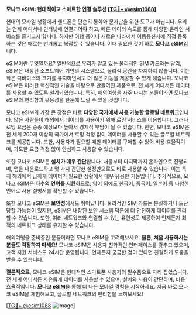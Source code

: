 **모나코 eSIM: 현대적이고 스마트한 연결 솔루션 [[TG💪+ @esim1088](https://t.me/s/esim1088)]**

현대의 모바일 생활에서 핸드폰은 단순히 통화와 문자만을 위한 도구가 아닙니다. 우리는 언제 어디서나 인터넷에 연결되어야 하고, 빠른 데이터 속도를 통해 다양한 온라인 서비스를 즐기고자 합니다. 하지만 여행 중이나 새로운 나라에서 이동통신사에 직접 등록하는 것은 때로는 번거롭고 복잡할 수 있습니다. 이때 필요한 것이 바로 **모나코 eSIM**입니다.

eSIM이란 무엇일까요? 일반적으로 우리가 알고 있는 물리적인 SIM 카드와는 달리, eSIM은 내장된 소프트웨어 기반의 시스템으로, 물리적 공간을 차지하지 않습니다. 이는 작은 디바이스의 크기를 유지하면서도 더 많은 기능을 제공할 수 있게 해줍니다. 모나코 eSIM은 이러한 혁신적인 기술을 바탕으로 만들어진 제품으로, 전 세계 어디서든 데이터를 사용할 수 있도록 설계되었습니다. 특히, 해외여행을 자주 다니는 분들이라면 모나코 eSIM의 편리함과 유용성을 한눈에 느낄 수 있을 것입니다.

모나코 eSIM의 가장 큰 장점은 바로 **다양한 국가에서 사용 가능한 글로벌 네트워크**입니다. 많은 사람들이 해외에서 데이터를 사용하기 위해 로밍 서비스를 이용합니다. 그러나 로밍 요금은 종종 예상보다 높아서 경제적 부담이 될 수 있습니다. 반면, 모나코 eSIM은 전 세계 200개 이상의 국가에서 로밍 걱정 없이 데이터를 사용할 수 있는 글로벌 네트워크를 제공합니다. 또한, 사용자가 필요할 때만 데이터를 구매할 수 있어 비용 효율적이며, 과도한 요금 걱정 없이 안심하고 사용할 수 있습니다.

또한 모나코 eSIM은 **설치가 매우 간단**합니다. 처음부터 마지막까지 온라인으로 진행되며, 앱을 다운로드하고 몇 가지 간단한 설정만으로도 바로 사용할 수 있습니다. 이는 특히 해외에서 급하게 데이터가 필요한 상황에서 매우 유용한 기능입니다. 추가적으로, 모나코 eSIM은 **다수의 언어를 지원**하므로, 영어 외에도 한국어, 중국어, 일본어 등 다양한 언어로 사용 설명서를 확인할 수 있습니다.

또한 모나코 eSIM은 **보안성**에서도 뛰어납니다. 물리적인 SIM 카드는 분실하거나 도난당할 가능성이 있지만, eSIM은 내장된 보안 시스템 덕분에 더 안전하게 데이터를 관리할 수 있습니다. 또한, 여러 네트워크와 연결할 수 있는 유연성도 제공하여 언제든지 최적의 네트워크 상태를 유지할 수 있습니다.

해외여행을 준비중인 분들이라면 모나코 eSIM을 고려해보세요. **물론, 처음 사용하시는 분들도 걱정하지 마세요!** 모나코 eSIM은 사용자 친화적인 인터페이스를 갖추고 있으며, 고객 지원 서비스도 24시간 운영됩니다. 언제든지 궁금한 점이 있다면 친절하게 도움을 받을 수 있습니다.

**결론적으로**, 모나코 eSIM은 현대적인 스마트폰 사용자의 필수품으로 자리 잡았습니다. 전 세계 어디서든 자유롭게 데이터를 사용할 수 있으며, 설치와 사용이 간단하며, 비용 효율적입니다. **모나코 eSIM**을 통해 더 나은 모바일 경험을 시작하세요. 지금 바로 모나코 eSIM을 체험해보고, 글로벌 네트워크의 편리함을 느껴보세요!

[[TG💪+ @esim1088](https://t.me/s/esim1088) ![Image](https://i.postimg.cc/Y0z9fWf4/image.png)]